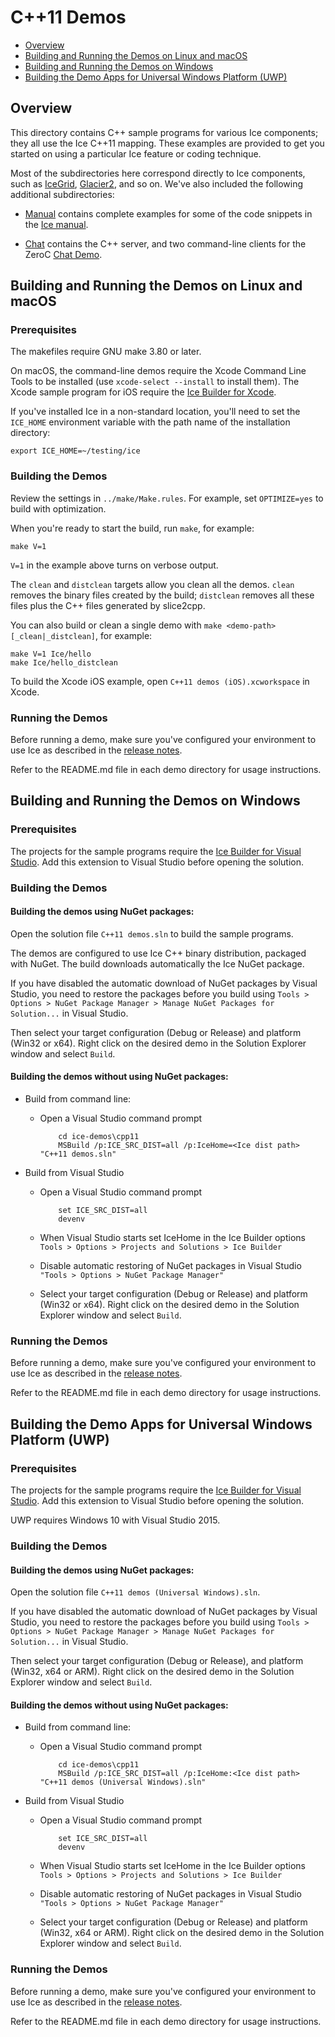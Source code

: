 # C++11 Demos

- [Overview](#overview)
- [Building and Running the Demos on Linux and macOS](#building-and-running-the-demos-on-linux-and-macos)
- [Building and Running the Demos on Windows](#building-and-running-the-demos-on-windows)
- [Building the Demo Apps for Universal Windows Platform (UWP)](#building-the-demo-apps-for-universal-windows-platform-uwp)

## Overview

This directory contains C++ sample programs for various Ice components; they all
use the Ice C++11 mapping. These examples are provided to get you started on using
a particular Ice feature or coding technique.

Most of the subdirectories here correspond directly to Ice components, such as
[IceGrid](./IceGrid), [Glacier2](./Glacier2), and so on. We've also included the
following additional subdirectories:

- [Manual](./Manual) contains complete examples for some of the code snippets
in the [Ice manual][1].

- [Chat](./Chat) contains the C++ server, and two command-line clients
for the ZeroC [Chat Demo][2].

## Building and Running the Demos on Linux and macOS

### Prerequisites

The makefiles require GNU make 3.80 or later.

On macOS, the command-line demos require the Xcode Command Line Tools to be
installed (use `xcode-select --install` to install them). The Xcode sample
program for iOS require the [Ice Builder for Xcode][3].

If you've installed Ice in a non-standard location, you'll need to set the
`ICE_HOME` environment variable with the path name of the
installation directory:

    export ICE_HOME=~/testing/ice

### Building the Demos

Review the settings in `../make/Make.rules`. For example, set `OPTIMIZE=yes`
to build with optimization.

When you're ready to start the build, run `make`, for example:

    make V=1

`V=1` in the example above turns on verbose output.

The `clean` and `distclean` targets allow you clean all the demos. `clean`
removes the binary files created by the build; `distclean` removes all these
files plus the C++ files generated by slice2cpp.

You can also build or clean a single demo with `make <demo-path>[_clean|_distclean]`,
for example:

    make V=1 Ice/hello
    make Ice/hello_distclean

To build the Xcode iOS example, open `C++11 demos (iOS).xcworkspace` in Xcode.

### Running the Demos

Before running a demo, make sure you've configured your environment to use Ice
as described in the [release notes][4].

Refer to the README.md file in each demo directory for usage instructions.

## Building and Running the Demos on Windows

### Prerequisites

The projects for the sample programs require the [Ice Builder for Visual Studio][5].
Add this extension to Visual Studio before opening the solution.

### Building the Demos

#### Building the demos using NuGet packages:

Open the solution file `C++11 demos.sln` to build the sample programs.

The demos are configured to use Ice C++ binary distribution, packaged with
NuGet. The build downloads automatically the Ice NuGet package.

If you have disabled the automatic download of NuGet packages by Visual Studio,
you need to restore the packages before you build using
`Tools > Options > NuGet Package Manager > Manage NuGet Packages for Solution...` in
Visual Studio.

Then select your target configuration (Debug or Release) and platform (Win32
or x64). Right click on the desired demo in the Solution Explorer window and
select `Build`.

#### Building the demos without using NuGet packages:

- Build from command line:
  * Open a Visual Studio command prompt

            cd ice-demos\cpp11
            MSBuild /p:ICE_SRC_DIST=all /p:IceHome=<Ice dist path> "C++11 demos.sln"

- Build from Visual Studio
  * Open a Visual Studio command prompt

            set ICE_SRC_DIST=all
            devenv

  * When Visual Studio starts set IceHome in the Ice Builder options
    `Tools > Options > Projects and Solutions > Ice Builder`
  * Disable automatic restoring of NuGet packages in Visual Studio
    `"Tools > Options > NuGet Package Manager"`
  * Select your target configuration (Debug or Release) and platform (Win32 or x64).
    Right click on the desired demo in the Solution Explorer window and select `Build`.

### Running the Demos

Before running a demo, make sure you've configured your environment to use Ice
as described in the [release notes][4].

Refer to the README.md file in each demo directory for usage instructions.

## Building the Demo Apps for Universal Windows Platform (UWP)

### Prerequisites

The projects for the sample programs require the [Ice Builder for Visual Studio][5].
Add this extension to Visual Studio before opening the solution.

UWP requires Windows 10 with Visual Studio 2015.

### Building the Demos

#### Building the demos using NuGet packages:

Open the solution file `C++11 demos (Universal Windows).sln`.

If you have disabled the automatic download of NuGet packages by Visual Studio,
you need to restore the packages before you build using
`Tools > Options > NuGet Package Manager > Manage NuGet Packages for Solution...` in
Visual Studio.

Then select your target configuration (Debug or Release), and platform
(Win32, x64 or ARM). Right click on the desired demo in the Solution Explorer
window and select `Build`.

#### Building the demos without using NuGet packages:

- Build from command line:
  * Open a Visual Studio command prompt

            cd ice-demos\cpp11
            MSBuild /p:ICE_SRC_DIST=all /p:IceHome:<Ice dist path> "C++11 demos (Universal Windows).sln"

- Build from Visual Studio
  * Open a Visual Studio command prompt

            set ICE_SRC_DIST=all
            devenv

  * When Visual Studio starts set IceHome in the Ice Builder options
    `Tools > Options > Projects and Solutions > Ice Builder`
  * Disable automatic restoring of NuGet packages in Visual Studio
    `"Tools > Options > NuGet Package Manager"`
  * Select your target configuration (Debug or Release) and platform (Win32, x64 or ARM).
    Right click on the desired demo in the Solution Explorer window and select `Build`.

### Running the Demos

Before running a demo, make sure you've configured your environment to use Ice
as described in the [release notes][4].

Refer to the README.md file in each demo directory for usage instructions.

[1]: https://doc.zeroc.com/display/Ice37/Ice+Manual
[2]: https://doc.zeroc.com/display/Doc/Chat+Demo
[3]: https://github.com/zeroc-ice/ice-builder-xcode
[4]: https://doc.zeroc.com/display/Ice37/Ice+Release+Notes
[5]: https://github.com/zeroc-ice/ice-builder-visualstudio
